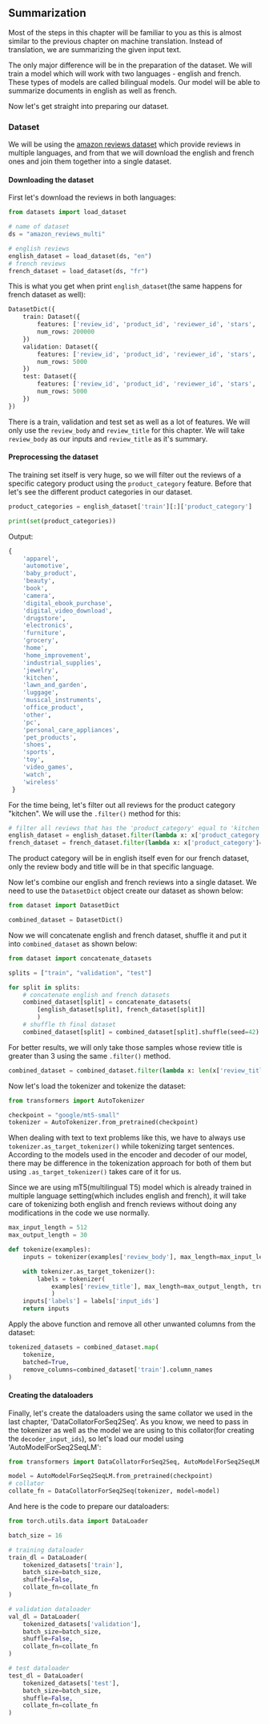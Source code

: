 ## Summarization

Most of the steps in this chapter will be familiar to you as this is almost similar to the previous chapter on machine translation. Instead of translation, we are summarizing the given input text.

The only major difference will be in the preparation of the dataset. We will train a model which will work with two languages - english and french. These types of models are called bilingual models. Our model will be able to summarize documents in english as well as french.

Now let's get straight into preparing our dataset.

### Dataset

We will be using the [amazon reviews dataset](https://huggingface.co/datasets/amazon_reviews_multi) which provide reviews in multiple languages, and from that we will download the english and french ones and join them together into a single dataset.

#### Downloading the dataset

First let's download the reviews in both languages:

```python
from datasets import load_dataset

# name of dataset
ds = "amazon_reviews_multi"

# english reviews
english_dataset = load_dataset(ds, "en")
# french reviews
french_dataset = load_dataset(ds, "fr")
```

This is what you get when print ```english_dataset```(the same happens for french dataset as well):

```python
DatasetDict({
    train: Dataset({
        features: ['review_id', 'product_id', 'reviewer_id', 'stars', 'review_body', 'review_title', 'language', 'product_category'],
        num_rows: 200000
    })
    validation: Dataset({
        features: ['review_id', 'product_id', 'reviewer_id', 'stars', 'review_body', 'review_title', 'language', 'product_category'],
        num_rows: 5000
    })
    test: Dataset({
        features: ['review_id', 'product_id', 'reviewer_id', 'stars', 'review_body', 'review_title', 'language', 'product_category'],
        num_rows: 5000
    })
})
```

There is a train, validation and test set as well as a lot of features. We will only use the ```review_body``` and ```review_title``` for this chapter. We will take ```review_body``` as our inputs and ```review_title``` as it's summary.

#### Preprocessing the dataset

The training set itself is very huge, so we will filter out the reviews of a specific category product using the ```product_category``` feature. Before that let's see the different product categories in our dataset.

```python
product_categories = english_dataset['train'][:]['product_category']

print(set(product_categories))
```
Output:
```python
{
    'apparel',
    'automotive',
    'baby_product',
    'beauty',
    'book',
    'camera',
    'digital_ebook_purchase',
    'digital_video_download',
    'drugstore',
    'electronics',
    'furniture',
    'grocery',
    'home',
    'home_improvement',
    'industrial_supplies',
    'jewelry',
    'kitchen',
    'lawn_and_garden',
    'luggage',
    'musical_instruments',
    'office_product',
    'other',
    'pc',
    'personal_care_appliances',
    'pet_products',
    'shoes',
    'sports',
    'toy',
    'video_games',
    'watch',
    'wireless'
 }
```

For the time being, let's filter out all reviews for the product category "kitchen". We will use the ```.filter()``` method for this:

```python
# filter all reviews that has the 'product_category' equal to 'kitchen'
english_dataset = english_dataset.filter(lambda x: x['product_category']=='kitchen')
french_dataset = french_dataset.filter(lambda x: x['product_category']=='kitchen')
```

The product category will be in english itself even for our french dataset, only the review body and title will be in that specific language.

Now let's combine our english and french reviews into a single dataset. We need to use the ```DatasetDict``` object create our dataset as shown below:

```python
from dataset import DatasetDict

combined_dataset = DatasetDict()
```

Now we will concatenate english and french dataset, shuffle it and put it into ```combined_dataset``` as shown below:

```python
from dataset import concatenate_datasets

splits = ["train", "validation", "test"]

for split in splits:
    # concatenate english and french datasets
    combined_dataset[split] = concatenate_datasets(
        [english_dataset[split], french_dataset[split]]
        )
    # shuffle th final dataset
    combined_dataset[split] = combined_dataset[split].shuffle(seed=42)
```

For better results, we will only take those samples whose review title is greater than 3 using the same ```.filter()``` method.

```python
combined_dataset = combined_dataset.filter(lambda x: len(x['review_title']) > 3)
```

Now let's load the tokenizer and tokenize the dataset:

```python
from transformers import AutoTokenizer

checkpoint = "google/mt5-small"
tokenizer = AutoTokenizer.from_pretrained(checkpoint)
```

When dealing with text to text problems like this, we have to always use ```tokenizer.as_target_tokenizer()``` while tokenizing target sentences. According to the models used in the encoder and decoder of our model, there may be difference in the tokenization approach for both of them but using ```.as_target_tokenizer()``` takes care of it for us.

Since we are using mT5(multilingual T5) model which is already trained in multiple language setting(which includes english and french), it will take care of tokenizing both english and french reviews without doing any modifications in the code we use normally.

```python
max_input_length = 512
max_output_length = 30

def tokenize(examples):
    inputs = tokenizer(examples['review_body'], max_length=max_input_length, truncation=True)

    with tokenizer.as_target_tokenizer():
        labels = tokenizer(
            examples['review_title'], max_length=max_output_length, truncation=True
            )
    inputs['labels'] = labels['input_ids']
    return inputs
```

Apply the above function and remove all other unwanted columns from the dataset:
```python
tokenized_datasets = combined_dataset.map(
    tokenize, 
    batched=True, 
    remove_columns=combined_dataset['train'].column_names
)
```

#### Creating the dataloaders

Finally, let's create the dataloaders using the same collator we used in the last chapter, 'DataCollatorForSeq2Seq'. As you know, we need to pass in the tokenizer as well as the model we are using to this collator(for creating the ```decoder_input_ids```), so let's load our model using 'AutoModelForSeq2SeqLM':

```python
from transformers import DataCollatorForSeq2Seq, AutoModelForSeq2SeqLM

model = AutoModelForSeq2SeqLM.from_pretrained(checkpoint)
# collator
collate_fn = DataCollatorForSeq2Seq(tokenizer, model=model)
```

And here is the code to prepare our dataloaders:

```python
from torch.utils.data import DataLoader

batch_size = 16

# training dataloader
train_dl = DataLoader(
    tokenized_datasets['train'], 
    batch_size=batch_size, 
    shuffle=False, 
    collate_fn=collate_fn
)

# validation dataloader
val_dl = DataLoader(
    tokenized_datasets['validation'], 
    batch_size=batch_size, 
    shuffle=False, 
    collate_fn=collate_fn
)

# test dataloader
test_dl = DataLoader(
    tokenized_datasets['test'], 
    batch_size=batch_size, 
    shuffle=False, 
    collate_fn=collate_fn
)
```